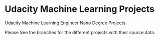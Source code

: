 # Udacity Machine Learning Projects
Udacity Machine Learning Engineer Nano Degree Projects.

Please See the branches for the different projects with their source data.
